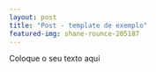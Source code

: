 ```yaml
---
layout: post
title: "Post - template de exemplo"
featured-img: shane-rounce-205187
---
```


Coloque o seu texto aqui
